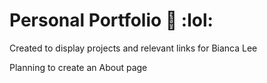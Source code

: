 # Personal Portfolio :dizzy: :lol:
Created to display projects and relevant links for Bianca Lee 

Planning to create an About page
